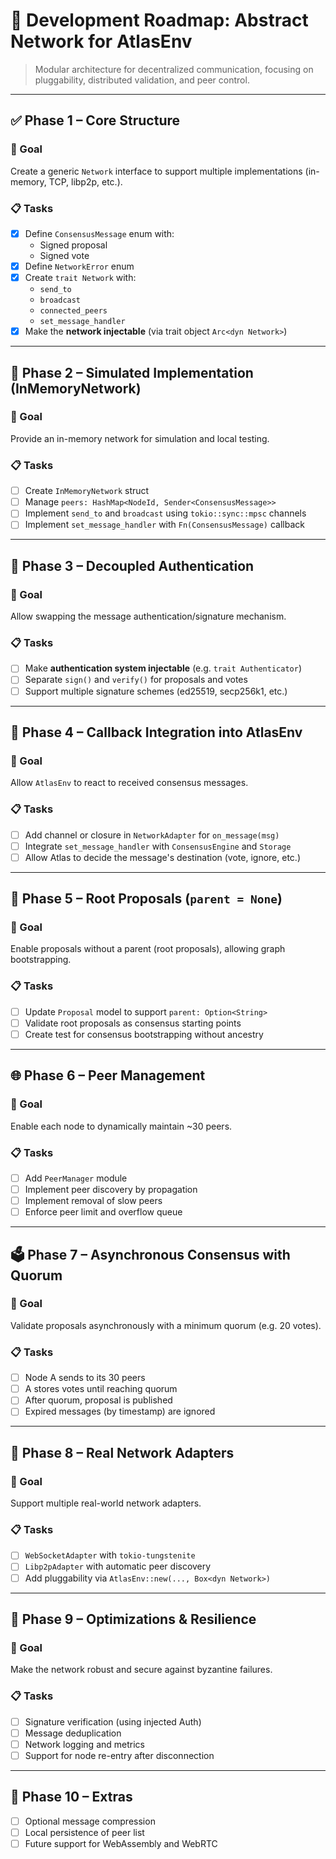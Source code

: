 # 🧭 Development Roadmap: Abstract Network for AtlasEnv

> Modular architecture for decentralized communication, focusing on pluggability, distributed validation, and peer control.

---

## ✅ Phase 1 – Core Structure

### 📌 Goal

Create a generic `Network` interface to support multiple implementations (in-memory, TCP, libp2p, etc.).

### 📋 Tasks

- [x] Define `ConsensusMessage` enum with:
  - Signed proposal
  - Signed vote
- [x] Define `NetworkError` enum
- [x] Create `trait Network` with:
  - `send_to`
  - `broadcast`
  - `connected_peers`
  - `set_message_handler`
- [x] Make the **network injectable** (via trait object `Arc<dyn Network>`)

---

## 🧪 Phase 2 – Simulated Implementation (InMemoryNetwork)

### 📌 Goal

Provide an in-memory network for simulation and local testing.

### 📋 Tasks

- [ ] Create `InMemoryNetwork` struct
- [ ] Manage `peers: HashMap<NodeId, Sender<ConsensusMessage>>`
- [ ] Implement `send_to` and `broadcast` using `tokio::sync::mpsc` channels
- [ ] Implement `set_message_handler` with `Fn(ConsensusMessage)` callback

---

## 🔑 Phase 3 – Decoupled Authentication

### 📌 Goal

Allow swapping the message authentication/signature mechanism.

### 📋 Tasks

- [ ] Make **authentication system injectable** (e.g. `trait Authenticator`)
- [ ] Separate `sign()` and `verify()` for proposals and votes
- [ ] Support multiple signature schemes (ed25519, secp256k1, etc.)

---

## 🔁 Phase 4 – Callback Integration into AtlasEnv

### 📌 Goal

Allow `AtlasEnv` to react to received consensus messages.

### 📋 Tasks

- [ ] Add channel or closure in `NetworkAdapter` for `on_message(msg)`
- [ ] Integrate `set_message_handler` with `ConsensusEngine` and `Storage`
- [ ] Allow Atlas to decide the message's destination (vote, ignore, etc.)

---

## 🌱 Phase 5 – Root Proposals (`parent = None`)

### 📌 Goal

Enable proposals without a parent (root proposals), allowing graph bootstrapping.

### 📋 Tasks

- [ ] Update `Proposal` model to support `parent: Option<String>`
- [ ] Validate root proposals as consensus starting points
- [ ] Create test for consensus bootstrapping without ancestry

---

## 🌐 Phase 6 – Peer Management

### 📌 Goal

Enable each node to dynamically maintain ~30 peers.

### 📋 Tasks

- [ ] Add `PeerManager` module
- [ ] Implement peer discovery by propagation
- [ ] Implement removal of slow peers
- [ ] Enforce peer limit and overflow queue

---

## 🗳️ Phase 7 – Asynchronous Consensus with Quorum

### 📌 Goal

Validate proposals asynchronously with a minimum quorum (e.g. 20 votes).

### 📋 Tasks

- [ ] Node A sends to its 30 peers
- [ ] A stores votes until reaching quorum
- [ ] After quorum, proposal is published
- [ ] Expired messages (by timestamp) are ignored

---

## 🔌 Phase 8 – Real Network Adapters

### 📌 Goal

Support multiple real-world network adapters.

### 📋 Tasks

- [ ] `WebSocketAdapter` with `tokio-tungstenite`
- [ ] `Libp2pAdapter` with automatic peer discovery
- [ ] Add pluggability via `AtlasEnv::new(..., Box<dyn Network>)`

---

## 🧹 Phase 9 – Optimizations & Resilience

### 📌 Goal

Make the network robust and secure against byzantine failures.

### 📋 Tasks

- [ ] Signature verification (using injected Auth)
- [ ] Message deduplication
- [ ] Network logging and metrics
- [ ] Support for node re-entry after disconnection

---

## 🧩 Phase 10 – Extras

- [ ] Optional message compression
- [ ] Local persistence of peer list
- [ ] Future support for WebAssembly and WebRTC
